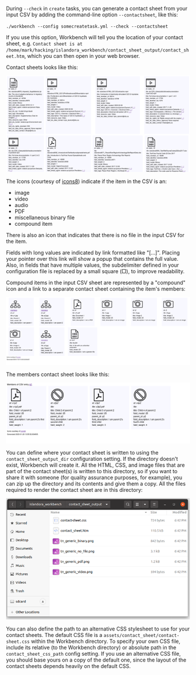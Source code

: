 During `--check` in `create` tasks, you can generate a contact sheet from your input CSV by adding the command-line option `--contactsheet`, like this:

`./workbench --config somecreatetask.yml --check --contactsheet`

If you use this option, Workbench will tell you the location of your contact sheet, e.g. `Contact sheet is at /home/mark/hacking/islandora_workbench/contact_sheet_output/contact_sheet.htm`, which you can then open in your web browser.

Contact sheets looks like this:

![Example contact sheet](images/contact_sheet_no_compounds.png)

The icons (courtesy of [icons8](https://icons8.com/)) indicate if the item in the CSV is an:

* image
* video
* audio
* PDF
* miscellaneous binary file
* compound item

There is also an icon that indicates that there is no file in the input CSV for the item.

Fields with long values are indicated by link formatted like "[...]". Placing your pointer over this link will show a popup that contains the full value. Also, in fields that have multiple values, the subdelimiter defined in your configuration file is replaced by a small square (&square;), to improve readability.

Compound items in the input CSV sheet are represented by a "compound" icon and a link to a separate contact sheet containing the item's members:

![Example contact sheet with compound items](images/contact_sheet_with_compounds.png)

The members contact sheet looks like this:

![Example contact sheet with compound items](images/contact_sheet_members.png)

You can define where your contact sheet is written to using the `contact_sheet_output_dir` configuration setting. If the directory doesn't exist, Workbench will create it. All the HTML, CSS, and image files that are part of the contact sheet(s) is written to this directory, so if you want to share it with someone (for quality assurance purposes, for example), you can zip up the directory and its contents and give them a copy. All the files required to render the contact sheet are in this directory:

![Example contact sheet directory](images/contact_sheet_directory.png)

You can also define the path to an alternative CSS stylesheet to use for your contact sheets. The default CSS file is a `assets/contact_sheet/contact-sheet.css` within the Workbench directory. To specify your own CSS file, include its relative (to the Workbench directory) or absolute path in the `contact_sheet_css_path` config setting. If you use an alternative CSS file, you should base yours on a copy of the default one, since the layout of the contact sheets depends heavily on the default CSS.

